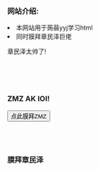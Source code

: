 <html lang="zh">
<head>       
   <title>膜拜章民泽网站</title>
</head>
<body>
  <main>
    <script>
      var pre=0;
    </script>
    <h3>网站介绍:</h3>
    <li>本网站用于蒟蒻yyj学习html</li>
    <li>同时膜拜章民泽巨佬</li>
    <p>章民泽太帅了!</p>
    <br><br><br>
    <h3>ZMZ AK IOI!</h3>
    <button type="button" onclick="added()">点此膜拜ZMZ

</button>
    <script>
       function added(){
           pre+=1;
           document.write("章民泽被膜拜的次数:");
           document.write(pre);
       }
     </script>
  </main>
  <aside>
    <br><br><br>
    <h3>膜拜章民泽</h3>
  </aside>
</body>
</html>
